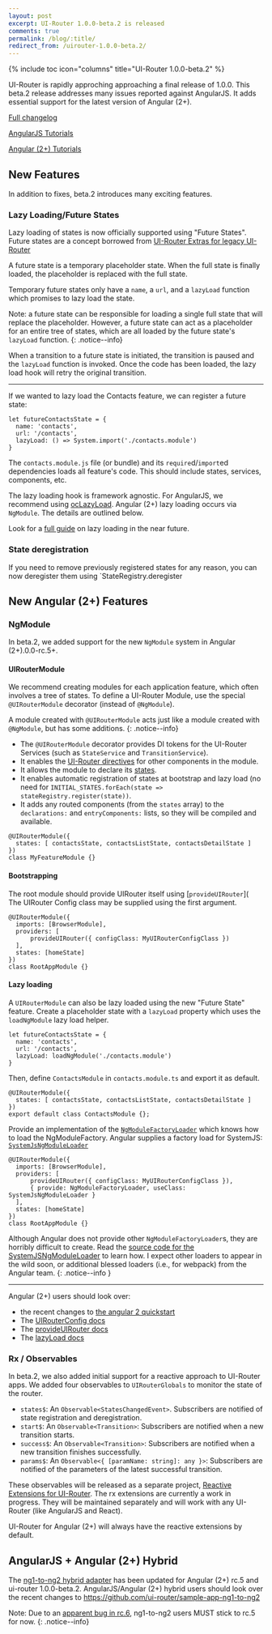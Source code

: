 ```yaml
---
layout: post
excerpt: UI-Router 1.0.0-beta.2 is released
comments: true
permalink: /blog/:title/
redirect_from: /uirouter-1.0.0-beta.2/
---
```


{% include toc icon="columns" title="UI-Router 1.0.0-beta.2" %}

UI-Router is rapidly approching approaching a final release of 1.0.0.
This beta.2 release addresses many issues reported against AngularJS.
It adds essential support for the latest version of Angular (2+).

[Full changelog](https://github.com/angular-ui/ui-router/releases/tag/1.0.0-beta.2)

[AngularJS Tutorials](https://ui-router.github.io/ng1/tutorial/helloworld)

[Angular (2+) Tutorials](https://ui-router.github.io/ng2/tutorial/helloworld)

## New Features

In addition to fixes, beta.2 introduces many exciting features.

### Lazy Loading/Future States

Lazy loading of states is now officially supported using "Future States".
Future states are a concept borrowed from [UI-Router Extras for legacy UI-Router](http://christopherthielen.github.io/ui-router-extras/#/future)

A future state is a temporary placeholder state.
When the full state is finally loaded, the placeholder is replaced with the full state.

Temporary future states only have a `name`, a `url`, and a `lazyLoad` function which promises to lazy load the state.

Note: a future state can be responsible for loading a single full state that will replace the placeholder.
However, a future state can act as a placeholder for an entire tree of states, which are all loaded by the future state's `lazyLoad` function.
{: .notice--info}

When a transition to a future state is initiated, the transition is paused and the `lazyLoad` function is invoked.
Once the code has been loaded, the lazy load hook will retry the original transition.

---

If we wanted to lazy load the Contacts feature, we can register a future state:

```
let futureContactsState = {
  name: 'contacts',
  url: '/contacts',
  lazyLoad: () => System.import('./contacts.module')
}
```

The `contacts.module.js` file (or bundle) and its `require`d/`import`ed dependencies loads all feature's code.
This should include states, services, components, etc.

The lazy loading hook is framework agnostic.
For AngularJS, we recommend using [ocLazyLoad](https://oclazyload.readme.io).
Angular (2+) lazy loading occurs via `NgModule`.
The details are outlined below.

Look for a [full guide](http://127.0.0.1:4000/guide/) on lazy loading in the near future.

### State deregistration

If you need to remove previously registered states for any reason, you can now deregister them
using `StateRegistry.deregister

## New Angular (2+) Features

### NgModule

In beta.2, we added support for the new `NgModule` system in Angular (2+).0.0-rc.5+.


#### UIRouterModule 

We recommend creating modules for each application feature, which often involves a tree of states.
To define a UI-Router Module, use the special `@UIRouterModule` decorator (instead of `@NgModule`).

A module created with `@UIRouterModule` acts just like a module created with `@NgModule`, but has some additions.
{: .notice--info}

- The `@UIRouterModule` decorator provides DI tokens for the UI-Router Services (such as `StateService` and `TransitionService`).
- It enables the [UI-Router directives](https://ui-router.github.io/docs/latest/modules/ng2_directives.html) for other components in the module.
- It allows the module to declare its [states](https://ui-router.github.io/docs/latest/interfaces/ng2.ng2statedeclaration.html).
- It enables automatic registration of states at bootstrap and lazy load (no need for `INITIAL_STATES.forEach(state => stateRegistry.register(state))`.
- It adds any routed components (from the `states` array) to the `declarations:` and `entryComponents:` lists, so they will be compiled and available.

```
@UIRouterModule({
  states: [ contactsState, contactsListState, contactsDetailState ]
})
class MyFeatureModule {}
```

#### Bootstrapping

The root module should provide UIRouter itself using [`provideUIRouter`](
The UIRouter Config class may be supplied using the first argument.

```
@UIRouterModule({
  imports: [BrowserModule],
  providers: [
      provideUIRouter({ configClass: MyUIRouterConfigClass })
  ],
  states: [homeState]
})
class RootAppModule {}
```

#### Lazy loading

A `UIRouterModule` can also be lazy loaded using the new "Future State" feature.
Create a placeholder state with a `lazyLoad` property which uses the `loadNgModule` lazy load helper.

```
let futureContactsState = {
  name: 'contacts',
  url: '/contacts',
  lazyLoad: loadNgModule('./contacts.module')
}
```

Then, define `ContactsModule` in `contacts.module.ts` and export it as default.

```
@UIRouterModule({
  states: [ contactsState, contactsListState, contactsDetailState ]
})
export default class ContactsModule {};
```

Provide an implementation of the [`NgModuleFactoryLoader`](https://angular.io/docs/ts/latest/api/core/index/NgModuleFactoryLoader-class.html) which knows how to load the NgModuleFactory.
Angular supplies a factory load for SystemJS: [`SystemJsNgModuleLoader`](https://angular.io/docs/ts/latest/api/core/index/SystemJsNgModuleLoader-class.html)

```
@UIRouterModule({
  imports: [BrowserModule],
  providers: [
      provideUIRouter({ configClass: MyUIRouterConfigClass }),
      { provide: NgModuleFactoryLoader, useClass: SystemJsNgModuleLoader }
  ],
  states: [homeState]
})
class RootAppModule {}
```

Although Angular does not provide other `NgModuleFactoryLoader`s, they are horribly difficult to create.
Read the [source code for the SystemJSNgModuleLoader](https://github.com/angular/angular/blob/d26a82749473803fbcbd735da46736779367521c/modules/%40angular/core/src/linker/system_js_ng_module_factory_loader.ts#L48-L82) to learn how.
I expect other loaders to appear in the wild soon, or additional blessed loaders (i.e., for webpack) from the Angular team.
{: .notice--info }

---

Angular (2+) users should look over:

- the recent changes to [the angular 2 quickstart](https://github.com/ui-router/quickstart-ng2/)
- The [UIRouterConfig docs](https://ui-router.github.io/docs/latest/classes/ng2.uirouterconfig.html)
- The [provideUIRouter docs](https://ui-router.github.io/docs/latest/modules/ng2.html#provideuirouter)
- The [lazyLoad docs](https://ui-router.github.io/docs/latest/interfaces/state.statedeclaration.html#lazyload)

### Rx / Observables

In beta.2, we also added initial support for a reactive approach to UI-Router apps.
We added four observables to `UIRouterGlobals` to monitor the state of the router.

- `states$`: An `Observable<StatesChangedEvent>`. Subscribers are notified of state registration and deregistration.
- `start$`: An `Observable<Transition>`: Subscribers are notified when a new transition starts.
- `success$`: An `Observable<Transition>`: Subscribers are notified when a new transition finishes successfully.
- `params$`: An `Observable<{ [paramName: string]: any }>`: Subscribers are notified of the parameters of the latest successful transition.

These observables will be released as a separate project, [Reactive Extensions for UI-Router](https://github.com/ui-router/rx).
The rx extensions are currently a work in progress.
They will be maintained separately and will work with any UI-Router (like AngularJS and React).

UI-Router for Angular (2+) will always have the reactive extensions by default.

## AngularJS + Angular (2+) Hybrid

The [ng1-to-ng2 hybrid adapter](https://github.com/ui-router/ng1-to-ng2/) has been updated for Angular (2+) rc.5 and ui-router 1.0.0-beta.2.
AngularJS/Angular (2+) hybrid users should look over the recent changes to https://github.com/ui-router/sample-app-ng1-to-ng2

Note: Due to an [apparent bug in rc.6](https://github.com/angular/angular/issues/11280), ng1-to-ng2 users MUST stick to rc.5 for now.
{: .notice--info}
